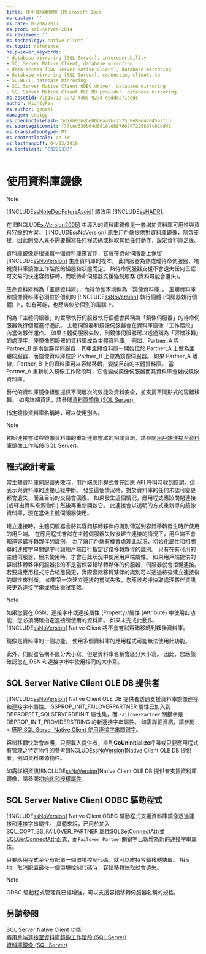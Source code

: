 ```yaml
---
title: 使用資料庫鏡像 |Microsoft Docs
ms.custom: ''
ms.date: 03/08/2017
ms.prod: sql-server-2014
ms.reviewer: ''
ms.technology: native-client
ms.topic: reference
helpviewer_keywords:
- database mirroring [SQL Server], interoperability
- SQL Server Native Client, database mirroring
- data access [SQL Server Native Client], database mirroring
- database mirroring [SQL Server], connecting clients to
- SQLNCLI, database mirroring
- SQL Server Native Client ODBC driver, database mirroring
- SQL Server Native Client OLE DB provider, database mirroring
ms.assetid: 71b15712-7972-4465-9274-e0ddc271eedc
author: MightyPen
ms.author: genemi
manager: craigg
ms.openlocfilehash: 5d7db93bdbe00b6aa1bc2525c0e8ed47e45aaf15
ms.sourcegitcommit: f7fced330b64d6616aeb8766747295807c92dd41
ms.translationtype: MT
ms.contentlocale: zh-TW
ms.lasthandoff: 04/23/2019
ms.locfileid: "63225333"
---
```

# <a name="using-database-mirroring"></a>使用資料庫鏡像
    
> [!NOTE]  
>  [!INCLUDE[ssNoteDepFutureAvoid](../../../includes/ssnotedepfutureavoid-md.md)] 請改用 [!INCLUDE[ssHADR](../../../includes/sshadr-md.md)]。  
  
 在 [!INCLUDE[ssVersion2005](../../../includes/ssversion2005-md.md)] 中導入的資料庫鏡像是一套增加資料庫可用性與資料冗餘的方案。 [!INCLUDE[ssNoVersion](../../../includes/ssnoversion-md.md)] 原生用戶端提供對資料庫鏡像，隱含支援，因此開發人員不需要撰寫任何程式碼或採取其他任何動作，設定資料庫之後。  
  
 資料庫鏡像是根據每一個資料庫來實作，它會在待命伺服器上保留 [!INCLUDE[ssNoVersion](../../../includes/ssnoversion-md.md)] 生產資料庫的複本。 此伺服器為熱或暖待命伺服器，端視資料庫鏡像工作階段的組態和狀態而定。 熱待命伺服器支援不會遺失任何已認可交易的快速容錯移轉，而暖待命伺服器支援強制服務 (資料可能會遺失)。  
  
 生產資料庫稱為「主體資料庫」，而待命副本則稱為「鏡像資料庫」。 主體資料庫和鏡像資料庫必須位於個別的 [!INCLUDE[ssNoVersion](../../../includes/ssnoversion-md.md)] 執行個體 (伺服器執行個體) 上，如有可能，也應該位於個別的電腦上。  
  
 稱為「主體伺服器」的實際執行伺服器執行個體會與稱為「鏡像伺服器」的待命伺服器執行個體進行通訊。 主體伺服器和鏡像伺服器會在資料庫鏡像「工作階段」內當做夥伴運作。 如果主體伺服器失敗，則鏡像伺服器可以透過稱為「容錯移轉」的處理序，使鏡像伺服器的資料庫成為主體資料庫。 例如，Partner_A 與 Partner_B 是兩個夥伴伺服器，其中主體資料庫一開始位於 Partner_A 上做為主體伺服器，而鏡像資料庫位於 Partner_B 上做為鏡像伺服器。 如果 Partner_A 離線，Partner_B 上的資料庫可以容錯移轉，變成目前的主體資料庫。 當 Partner_A 重新加入鏡像工作階段時，它會變成鏡像伺服器而其資料庫會變成鏡像資料庫。  
  
 替代的資料庫鏡像組態提供不同層次的效能及資料安全，並支援不同形式的容錯移轉。 如需詳細資訊，請參閱[資料庫鏡像 &#40;SQL Server&#41;](../../../database-engine/database-mirroring/database-mirroring-sql-server.md)。  
  
 指定鏡像資料庫名稱時，可以使用別名。  
  
> [!NOTE]  
>  初始連接嘗試與鏡像資料庫的重新連線嘗試的相關資訊，請參閱[用戶端連接至資料庫鏡像工作階段&#40;SQL Server&#41;](../../../database-engine/database-mirroring/connect-clients-to-a-database-mirroring-session-sql-server.md)。  
  
## <a name="programming-considerations"></a>程式設計考量  
 當主體資料庫伺服器失敗時，用戶端應用程式會在回應 API 呼叫時收到錯誤，這表示與資料庫的連接已經中斷。 發生這個情況時，對於資料庫的任何未認可變更都會遺失，而且目前的交易會回復。 如果發生這個情況，應用程式應該關閉連接 (或釋出資料來源物件) 然後再重新開啟它。 此連接會以透明的方式重新導向鏡像資料庫，現在當做主體伺服器使用。  
  
 建立連接時，主體伺服器會將其容錯移轉夥伴的識別傳送到容錯移轉發生時所使用的用戶端。 在應用程式嘗試在主體伺服器失敗後建立連接的情況下，用戶端不會知道容錯移轉夥伴的識別。 為了讓用戶端有機會處理此狀況，初始化屬性和相關聯的連接字串關鍵字可讓用戶端自行指定容錯移轉夥伴的識別。 只有在有可用的主體伺服器，但未使用時，才會在此狀況中使用用戶端屬性。 如果用戶端提供的容錯移轉夥伴伺服器指的不是當做容錯移轉夥伴的伺服器，伺服器就會拒絕連接。 若要讓應用程式符合組態變更，實際容錯移轉夥伴的識別可以透過檢查建立連接後的屬性來判斷。 如果第一次建立連接的嘗試失敗，您應該考慮快取處理夥伴資訊來更新連接字串或想出重試策略。  
  
> [!NOTE]  
>  如果您要在 DSN、連接字串或連接屬性 (Property)/屬性 (Attribute) 中使用此功能，您必須明確指定連接所使用的資料庫。 如果未完成此動作，[!INCLUDE[ssNoVersion](../../../includes/ssnoversion-md.md)] Native Client 將不會嘗試容錯移轉到夥伴資料庫。  
>   
>  鏡像是資料庫的一個功能。 使用多個資料庫的應用程式可能無法使用此功能。  
>   
>  此外，伺服器名稱不區分大小寫，但是資料庫名稱會區分大小寫。 因此，您應該確認您在 DSN 和連接字串中使用相同的大小寫。  
  
## <a name="sql-server-native-client-ole-db-provider"></a>SQL Server Native Client OLE DB 提供者  
 [!INCLUDE[ssNoVersion](../../../includes/ssnoversion-md.md)] Native Client OLE DB 提供者透過支援資料庫鏡像連接和連接字串屬性。 SSPROP_INIT_FAILOVERPARTNER 屬性已加入到 DBPROPSET_SQLSERVERDBINIT 屬性集，而 `FailoverPartner` 關鍵字是 DBPROP_INIT_PROVIDERSTRING 的新連接字串屬性。 如需詳細資訊，請參閱 <<c0> [ 搭配 SQL Server Native Client 使用連接字串關鍵字](../applications/using-connection-string-keywords-with-sql-server-native-client.md)。  
  
 容錯移轉快取會維護，只要載入提供者，直到**CoUninitialize**呼叫或只要應用程式有管理之特定物件的參考[!INCLUDE[ssNoVersion](../../../includes/ssnoversion-md.md)]Native Client OLE DB 提供者，例如資料來源物件。  
  
 如需詳細資訊[!INCLUDE[ssNoVersion](../../../includes/ssnoversion-md.md)]Native Client OLE DB 提供者支援資料庫鏡像，請參閱[初始化和授權屬性](../../native-client-ole-db-data-source-objects/initialization-and-authorization-properties.md)。  
  
## <a name="sql-server-native-client-odbc-driver"></a>SQL Server Native Client ODBC 驅動程式  
 [!INCLUDE[ssNoVersion](../../../includes/ssnoversion-md.md)] Native Client ODBC 驅動程式支援資料庫鏡像透過連接和連接字串屬性。 具體來說，已用於加入 SQL_COPT_SS_FAILOVER_PARTNER 屬性[SQLSetConnectAttr](../../native-client-odbc-api/sqlsetconnectattr.md)並[SQLGetConnectAttr](../../native-client-odbc-api/sqlgetconnectattr.md)函式，而`Failover_Partner`關鍵字已新增為新的連接字串屬性。  
  
 只要應用程式至少有配置一個環境控制代碼，就可以維持容錯移轉快取。 相反地，取消配置最後一個環境控制代碼時，容錯移轉快取就會遺失。  
  
> [!NOTE]  
>  ODBC 驅動程式管理員已經增強，可以支援容錯移轉伺服器名稱的規格。  
  
## <a name="see-also"></a>另請參閱  
 [SQL Server Native Client 功能](sql-server-native-client-features.md)   
 [將用戶端連接至資料庫鏡像工作階段 &#40;SQL Server&#41;](../../../database-engine/database-mirroring/connect-clients-to-a-database-mirroring-session-sql-server.md)   
 [資料庫鏡像 &#40;SQL Server&#41;](../../../database-engine/database-mirroring/database-mirroring-sql-server.md)  
  
  
